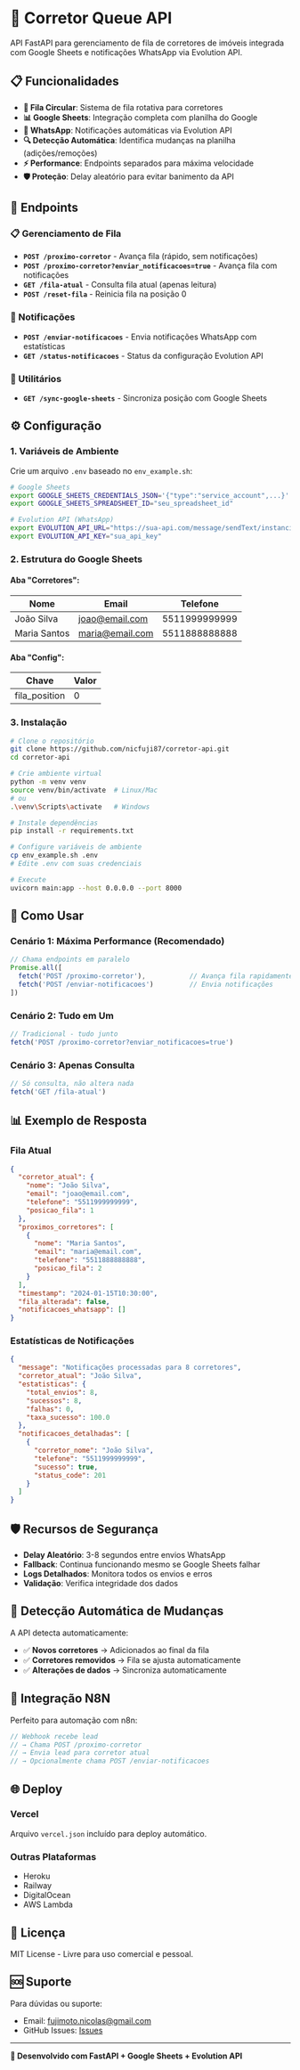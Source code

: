# 🏡 Corretor Queue API

API FastAPI para gerenciamento de fila de corretores de imóveis integrada com Google Sheets e notificações WhatsApp via Evolution API.

## 📋 Funcionalidades

- **🔄 Fila Circular**: Sistema de fila rotativa para corretores
- **📊 Google Sheets**: Integração completa com planilha do Google
- **📱 WhatsApp**: Notificações automáticas via Evolution API
- **🔍 Detecção Automática**: Identifica mudanças na planilha (adições/remoções)
- **⚡ Performance**: Endpoints separados para máxima velocidade
- **🛡️ Proteção**: Delay aleatório para evitar banimento da API

## 🚀 Endpoints

### 📋 Gerenciamento de Fila

- **`POST /proximo-corretor`** - Avança fila (rápido, sem notificações)
- **`POST /proximo-corretor?enviar_notificacoes=true`** - Avança fila com notificações
- **`GET /fila-atual`** - Consulta fila atual (apenas leitura)
- **`POST /reset-fila`** - Reinicia fila na posição 0

### 📱 Notificações

- **`POST /enviar-notificacoes`** - Envia notificações WhatsApp com estatísticas
- **`GET /status-notificacoes`** - Status da configuração Evolution API

### 🔧 Utilitários

- **`GET /sync-google-sheets`** - Sincroniza posição com Google Sheets

## ⚙️ Configuração

### 1. Variáveis de Ambiente

Crie um arquivo `.env` baseado no `env_example.sh`:

```bash
# Google Sheets
export GOOGLE_SHEETS_CREDENTIALS_JSON='{"type":"service_account",...}'
export GOOGLE_SHEETS_SPREADSHEET_ID="seu_spreadsheet_id"

# Evolution API (WhatsApp)
export EVOLUTION_API_URL="https://sua-api.com/message/sendText/instancia"
export EVOLUTION_API_KEY="sua_api_key"
```

### 2. Estrutura do Google Sheets

#### Aba "Corretores":
| Nome | Email | Telefone |
|------|-------|----------|
| João Silva | joao@email.com | 5511999999999 |
| Maria Santos | maria@email.com | 5511888888888 |

#### Aba "Config":
| Chave | Valor |
|-------|-------|
| fila_position | 0 |

### 3. Instalação

```bash
# Clone o repositório
git clone https://github.com/nicfuji87/corretor-api.git
cd corretor-api

# Crie ambiente virtual
python -m venv venv
source venv/bin/activate  # Linux/Mac
# ou
.\venv\Scripts\activate   # Windows

# Instale dependências
pip install -r requirements.txt

# Configure variáveis de ambiente
cp env_example.sh .env
# Edite .env com suas credenciais

# Execute
uvicorn main:app --host 0.0.0.0 --port 8000
```

## 🎯 Como Usar

### Cenário 1: Máxima Performance (Recomendado)
```javascript
// Chama endpoints em paralelo
Promise.all([
  fetch('POST /proximo-corretor'),           // Avança fila rapidamente
  fetch('POST /enviar-notificacoes')         // Envia notificações
])
```

### Cenário 2: Tudo em Um
```javascript
// Tradicional - tudo junto
fetch('POST /proximo-corretor?enviar_notificacoes=true')
```

### Cenário 3: Apenas Consulta
```javascript
// Só consulta, não altera nada
fetch('GET /fila-atual')
```

## 📊 Exemplo de Resposta

### Fila Atual
```json
{
  "corretor_atual": {
    "nome": "João Silva",
    "email": "joao@email.com", 
    "telefone": "5511999999999",
    "posicao_fila": 1
  },
  "proximos_corretores": [
    {
      "nome": "Maria Santos",
      "email": "maria@email.com",
      "telefone": "5511888888888", 
      "posicao_fila": 2
    }
  ],
  "timestamp": "2024-01-15T10:30:00",
  "fila_alterada": false,
  "notificacoes_whatsapp": []
}
```

### Estatísticas de Notificações
```json
{
  "message": "Notificações processadas para 8 corretores",
  "corretor_atual": "João Silva",
  "estatisticas": {
    "total_envios": 8,
    "sucessos": 8,
    "falhas": 0,
    "taxa_sucesso": 100.0
  },
  "notificacoes_detalhadas": [
    {
      "corretor_nome": "João Silva",
      "telefone": "5511999999999",
      "sucesso": true,
      "status_code": 201
    }
  ]
}
```

## 🛡️ Recursos de Segurança

- **Delay Aleatório**: 3-8 segundos entre envios WhatsApp
- **Fallback**: Continua funcionando mesmo se Google Sheets falhar
- **Logs Detalhados**: Monitora todos os envios e erros
- **Validação**: Verifica integridade dos dados

## 🔧 Detecção Automática de Mudanças

A API detecta automaticamente:
- ✅ **Novos corretores** → Adicionados ao final da fila
- ✅ **Corretores removidos** → Fila se ajusta automaticamente
- ✅ **Alterações de dados** → Sincroniza automaticamente

## 📱 Integração N8N

Perfeito para automação com n8n:

```javascript
// Webhook recebe lead
// → Chama POST /proximo-corretor  
// → Envia lead para corretor atual
// → Opcionalmente chama POST /enviar-notificacoes
```

## 🌐 Deploy

### Vercel
Arquivo `vercel.json` incluído para deploy automático.

### Outras Plataformas
- Heroku
- Railway
- DigitalOcean
- AWS Lambda

## 📄 Licença

MIT License - Livre para uso comercial e pessoal.

## 🆘 Suporte

Para dúvidas ou suporte:
- Email: fujimoto.nicolas@gmail.com
- GitHub Issues: [Issues](https://github.com/nicfuji87/corretor-api/issues)

---

**🚀 Desenvolvido com FastAPI + Google Sheets + Evolution API** 
